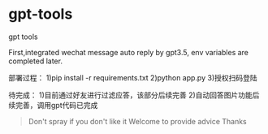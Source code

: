 # gpt-tools
gpt tools

First,integrated wechat message auto reply by gpt3.5, env variables are completed later.


部署过程：
1)pip install -r requirements.txt
2)python app.py
3)授权扫码登陆

待完成：
1)目前通过好友进行过滤应答，该部分后续完善
2)自动回答图片功能后续完善，调用gpt代码已完成

> Don't spray if you don't like it 
> Welcome to provide advice 
> Thanks 
